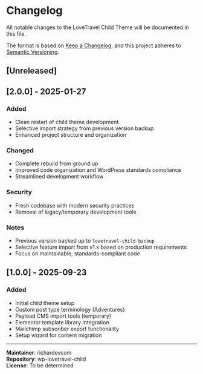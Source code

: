 # Changelog

All notable changes to the LoveTravel Child Theme will be documented in this file.

The format is based on [Keep a Changelog](https://keepachangelog.com/en/1.0.0/),
and this project adheres to [Semantic Versioning](https://semver.org/spec/v2.0.0.html).

## [Unreleased]

## [2.0.0] - 2025-01-27

### Added
- Clean restart of child theme development
- Selective import strategy from previous version backup
- Enhanced project structure and organization

### Changed
- Complete rebuild from ground up
- Improved code organization and WordPress standards compliance
- Streamlined development workflow

### Security
- Fresh codebase with modern security practices
- Removal of legacy/temporary development tools

### Notes
- Previous version backed up to `lovetravel-child-backup`
- Selective feature import from v1.x based on production requirements
- Focus on maintainable, standards-compliant code

## [1.0.0] - 2025-09-23

### Added
- Initial child theme setup
- Custom post type terminology (Adventures)
- Payload CMS import tools (temporary)
- Elementor template library integration
- Mailchimp subscriber export functionality
- Setup wizard for content migration

---

**Maintainer**: richardevcom  
**Repository**: wp-lovetravel-child  
**License**: To be determined